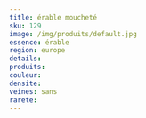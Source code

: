 ```yaml
---
title: érable moucheté
sku: 129
image: /img/produits/default.jpg
essence: érable
region: europe
details: 
produits:
couleur: 
densite: 
veines: sans
rarete: 
---
```

